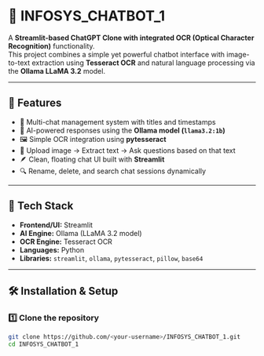 # 🤖 INFOSYS_CHATBOT_1

A **Streamlit-based ChatGPT Clone with integrated OCR (Optical Character Recognition)** functionality.  
This project combines a simple yet powerful chatbot interface with image-to-text extraction using **Tesseract OCR** and natural language processing via the **Ollama LLaMA 3.2** model.

---

## 🚀 Features
- 💬 Multi-chat management system with titles and timestamps  
- 🧠 AI-powered responses using the **Ollama model (`llama3.2:1b`)**  
- 🖼️ Simple OCR integration using **pytesseract**  
- 📎 Upload image → Extract text → Ask questions based on that text  
- 🪶 Clean, floating chat UI built with **Streamlit**  
- 🔍 Rename, delete, and search chat sessions dynamically  

---

## 🧩 Tech Stack
- **Frontend/UI:** Streamlit  
- **AI Engine:** Ollama (LLaMA 3.2 model)  
- **OCR Engine:** Tesseract OCR  
- **Languages:** Python  
- **Libraries:** `streamlit`, `ollama`, `pytesseract`, `pillow`, `base64`

---

## 🛠️ Installation & Setup

### 1️⃣ Clone the repository
```bash
git clone https://github.com/<your-username>/INFOSYS_CHATBOT_1.git
cd INFOSYS_CHATBOT_1
